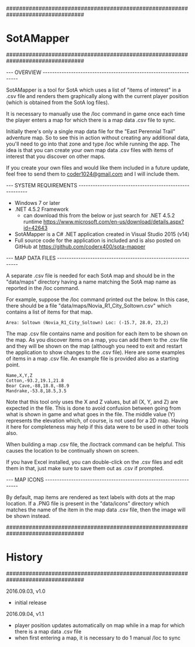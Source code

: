 ################################################################################
# SotAMapper
################################################################################

--- OVERVIEW -------------------------------------------------------------------

SotAMapper is a tool for SotA which uses a list of "items of interest" in a .csv
file and renders them graphically along with the current player position (which
is obtained from the SotA log files).

It is necessary to manually use the /loc command in game once each time the
player enters a map for which there is a map data .csv file to sync.

Initially there's only a single map data file for the "East Perennial Trail"
adventure map.  So to see this in action without creating any additional data,
you'll need to go into that zone and type /loc while running the app.  The idea
is that you can create your own map data .csv files with items of interest that
you discover on other maps.

If you create your own files and would like them included in a future update,
feel free to send them to coder1024@gmail.com and I will include them.

--- SYSTEM REQUIREMENTS --------------------------------------------------------

- Windows 7 or later
- .NET 4.5.2 Framework
  - can download this from the below or just search for .NET 4.5.2 runtime
    https://www.microsoft.com/en-us/download/details.aspx?id=42643
- SotAMapper is a C# .NET application created in Visual Studio 2015 (v14)
- Full source code for the application is included and is also posted on
  GitHub at https://github.com/coderx400/sota-mapper

--- MAP DATA FILES -------------------------------------------------------------

A separate .csv file is needed for each SotA map and should be in the
"data/maps" directory having a name matching the SotA map name as reported in
the /loc command.

For example, suppose the /loc command printed out the below.  In this case,
there should be a file "data/maps/Novia_R1_City_Soltown.csv" which contains
a list of items for that map.

```
Area: Soltown (Novia_R1_City_Soltown) Loc: (-15.7, 28.0, 23,2)
```

The map .csv file contains name and position for each item to be shown on the
map.  As you discover items on a map, you can add them to the .csv file and
they will be shown on the map (although you need to exit and restart the
application to show changes to the .csv file).  Here are some examples of items
in a map .csv file.  An example file is provided also as a starting point.

```
Name,X,Y,Z
Cotton,-93.2,19.1,21.8
Bear Cave,-88,18.8,-88.9
Mandrake,-53.8,18.5,3.5
```

Note that this tool only uses the X and Z values, but all (X, Y, and Z) are
expected in the file.  This is done to avoid confusion between going from what
is shown in game and what goes in the file.  The middle value (Y) represents
the elevation which, of course, is not used for a 2D map.  Having it here
for completeness may help if this data were to be used in other tools also.

When building a map .csv file, the /loctrack command can be helpful.  This
causes the location to be continually shown on screen.

If you have Excel installed, you can double-click on the .csv files and edit
them in that, just make sure to save them out as .csv if prompted.

--- MAP ICONS ------------------------------------------------------------------

By default, map items are rendered as text labels with dots at the map location.
If a .PNG file is present in the "data/icons" directory which matches the name
of the item in the map data .csv file, then the image will be shown instead.

################################################################################
# History
################################################################################

2016.09.03, v1.0
- initial release

2016.09.04, v1.1
- player position updates automatically on map while in a map for which there is
  a map data .csv file
- when first entering a map, it is necessary to do 1 manual /loc to sync
